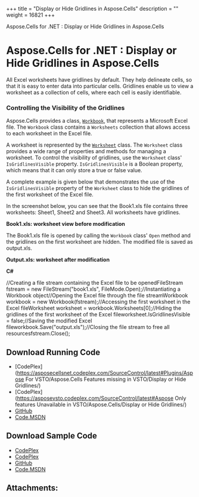 +++
title = "Display or Hide Gridlines in Aspose.Cells" 
description = "" 
weight = 16821 
+++

Aspose.Cells for .NET : Display or Hide Gridlines in Aspose.Cells  

# Aspose.Cells for .NET : Display or Hide Gridlines in Aspose.Cells


All Excel worksheets have gridlines by default. They help delineate cells, so that it is easy to enter data into particular cells. Gridlines enable us to view a worksheet as a collection of cells, where each cell is easily identifiable.

### Controlling the Visibility of the Gridlines

Aspose.Cells provides a class, [`Workbook`](/pages/createpage.action?spaceKey=cellsnet&title=Aspose.Cells.Workbook+class&linkCreation=true&fromPageId=5020671), that represents a Microsoft Excel file. The `Workbook` class contains a `Worksheets` collection that allows access to each worksheet in the Excel file.

A worksheet is represented by the [`Worksheet`](/pages/createpage.action?spaceKey=cellsnet&title=Aspose.Cells.Worksheet+class&linkCreation=true&fromPageId=5020671) class. The `Worksheet` class provides a wide range of properties and methods for managing a worksheet. To control the visibility of gridlines, use the `Worksheet` class' `IsGridlinesVisible` property. `IsGridlinesVisible` is a Boolean property, which means that it can only store a true or false value.

A complete example is given below that demonstrates the use of the `IsGridlinesVisible` property of the `Worksheet` class to hide the gridlines of the first worksheet of the Excel file.

In the screenshot below, you can see that the Book1.xls file contains three worksheets: Sheet1, Sheet2 and Sheet3. All worksheets have gridlines.

**Book1.xls: worksheet view before modification**  

The Book1.xls file is opened by calling the `Workbook` class' `Open` method and the gridlines on the first worksheet are hidden. The modified file is saved as output.xls.

**Output.xls: worksheet after modification**  

**C#**

//Creating a file stream containing the Excel file to be openedFileStream fstream = new FileStream("book1.xls", FileMode.Open);//Instantiating a Workbook object//Opening the Excel file through the file streamWorkbook workbook = new Workbook(fstream);//Accessing the first worksheet in the Excel fileWorksheet worksheet = workbook.Worksheets\[0\];//Hiding the gridlines of the first worksheet of the Excel fileworksheet.IsGridlinesVisible = false;//Saving the modified Excel fileworkbook.Save("output.xls");//Closing the file stream to free all resourcesfstream.Close(); 

## Download Running Code

*   [CodePlex](https://asposecellsnet.codeplex.com/SourceControl/latest#Plugins/Aspose For VSTO/Aspose.Cells Features missing in VSTO/Display or Hide Gridlines/)
*   [CodePlex](https://asposevsto.codeplex.com/SourceControl/latest#Aspose Only features Unavailable in VSTO/Aspose.Cells/Display or Hide Gridlines/)
*   [GitHub](https://github.com/aspose-cells/Aspose.Cells-for-.NET/tree/master/Plugins/Aspose.Cells%20Vs%20VSTO%20Spreadsheets/Aspose.Cells%20Features%20missing%20in%20VSTO/Display%20or%20Hide%20Gridlines)
*   [Code.MSDN](https://code.msdn.microsoft.com/Missing-features-in-VSTO-ac9ea836/view/SourceCode#content)

## Download Sample Code

*   [CodePlex](https://asposecellsnet.codeplex.com/releases/view/618484)
*   [CodePlex](https://asposevsto.codeplex.com/releases/view/618289)
*   [GitHub](https://github.com/aspose-cells/Aspose.Cells-for-.NET/releases/tag/MissingFeaturesAsposeCellsForVSTO1.1)
*   [Code.MSDN](https://code.msdn.microsoft.com/Missing-features-in-VSTO-ac9ea836#content)

## Attachments:


